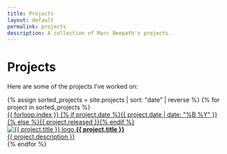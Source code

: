 ```yaml
---
title: Projects
layout: default
permalink: projects
description: A collection of Marc Beepath's projects.
---
```


# Projects

Here are some of the projects I've worked on:

<div class="projects-list">
{% assign sorted_projects = site.projects | sort: "date" | reverse %}
{% for project in sorted_projects %}
  <a href="{{ project.url }}" class="project-item">
    <div class="project-meta-info">
      <span class="project-number">{{ forloop.index }}</span>
      <span class="project-date">{% if project.date %}{{ project.date | date: "%B %Y" }}{% else %}{{ project.released }}{% endif %}</span>
    </div>
    <div class="project-content">
      <div class="project-title-row">
        <img src="{{ project.logo }}" alt="{{ project.title }} logo" class="project-logo">
        <strong>{{ project.title }}</strong>
      </div>
      <div class="project-description">{{ project.description }}</div>
    </div>
  </a>
{% endfor %}
</div> 